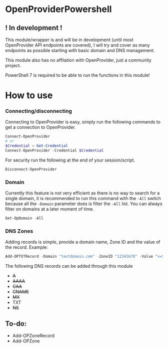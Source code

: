 # OpenProviderPowershell

## ! In development !
This module/wrapper is and will be in development (until most OpenProvider API endpoints are covered), I will try and cover as many endpoints as possible starting with basic domain and DNS management. 

This module also has no affilation with OpenProvider, just a community project.

PowerShell 7 is required to be able to run the functions in this module!

# How to use
### Connecting/disconnecting
Connecting to OpenProvider is easy, simply run the following commands to get a connection to OpenProvider.
```powershell
Connect-OpenProvider
# or
$Credential = Get-Credential
Connect-OpenProvider -Credential $Credential
```
For security run the following at the end of your session/script.
```powershell 
Disconnect-OpenProvider
```

### Domain
Currently this feature is not very efficient as there is no way to search for a single domain, it is recommended to run this command with the ```-All``` switch because all the ```-Domain``` parameter does is filter the ```-All``` list. You can always filter on domains at a later moment of time.
```powershell
Get-OpDomain -All
```

### DNS Zones
Adding records is simple, provide a domain name, Zone ID and the value of the record. Example:
```powershell 
Add-OPTXTRecord -Domain "testdomain.com" -ZoneID "12345678" -Value "v=SPF1 -all"
```
The following DNS records can be added through this module
- ~~A~~
- ~~AAAA~~
- ~~CAA~~
- ~~CNAME~~
- ~~MX~~
- TXT
- ~~NS~~


## To-do:
- Add-OPZoneRecord
- Add-OPZone